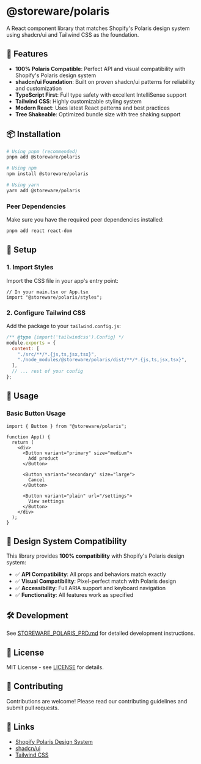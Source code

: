 # @storeware/polaris

A React component library that matches Shopify's Polaris design system using shadcn/ui and Tailwind CSS as the foundation.

## 🚀 Features

- **100% Polaris Compatible**: Perfect API and visual compatibility with Shopify's Polaris design system
- **shadcn/ui Foundation**: Built on proven shadcn/ui patterns for reliability and customization
- **TypeScript First**: Full type safety with excellent IntelliSense support
- **Tailwind CSS**: Highly customizable styling system
- **Modern React**: Uses latest React patterns and best practices
- **Tree Shakeable**: Optimized bundle size with tree shaking support

## 📦 Installation

```bash
# Using pnpm (recommended)
pnpm add @storeware/polaris

# Using npm
npm install @storeware/polaris

# Using yarn
yarn add @storeware/polaris
```

### Peer Dependencies

Make sure you have the required peer dependencies installed:

```bash
pnpm add react react-dom
```

## 🎨 Setup

### 1. Import Styles

Import the CSS file in your app's entry point:

```tsx
// In your main.tsx or App.tsx
import "@storeware/polaris/styles";
```

### 2. Configure Tailwind CSS

Add the package to your `tailwind.config.js`:

```js
/** @type {import('tailwindcss').Config} */
module.exports = {
  content: [
    "./src/**/*.{js,ts,jsx,tsx}",
    "./node_modules/@storeware/polaris/dist/**/*.{js,ts,jsx,tsx}",
  ],
  // ... rest of your config
};
```

## 🔧 Usage

### Basic Button Usage

```tsx
import { Button } from "@storeware/polaris";

function App() {
  return (
    <div>
      <Button variant="primary" size="medium">
        Add product
      </Button>

      <Button variant="secondary" size="large">
        Cancel
      </Button>

      <Button variant="plain" url="/settings">
        View settings
      </Button>
    </div>
  );
}
```

## 🎯 Design System Compatibility

This library provides **100% compatibility** with Shopify's Polaris design system:

- ✅ **API Compatibility**: All props and behaviors match exactly
- ✅ **Visual Compatibility**: Pixel-perfect match with Polaris design
- ✅ **Accessibility**: Full ARIA support and keyboard navigation
- ✅ **Functionality**: All features work as specified

## 🛠️ Development

See [STOREWARE_POLARIS_PRD.md](./src/STOREWARE_POLARIS_PRD.md) for detailed development instructions.

## 📄 License

MIT License - see [LICENSE](./LICENSE) for details.

## 🤝 Contributing

Contributions are welcome! Please read our contributing guidelines and submit pull requests.

## 🔗 Links

- [Shopify Polaris Design System](https://polaris.shopify.com/)
- [shadcn/ui](https://ui.shadcn.com/)
- [Tailwind CSS](https://tailwindcss.com/)
